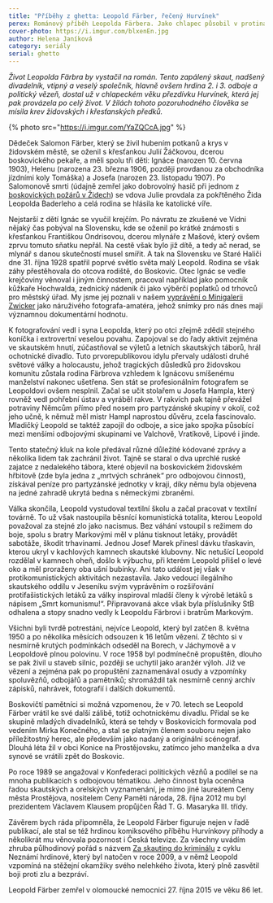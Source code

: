 ```yaml
---
title: "Příběhy z ghetta: Leopold Färber, řečený Hurvínek"
perex: Románový příběh Leopolda Färbera. Jako chlapec působil v protinacistickém odboji, pokračoval v protikomunistickém a při náhodném výbuchu přišel o oko. Nakonec dostal řád T.G.M.
cover-photo: https://i.imgur.com/blxenEn.jpg
author: Helena Janíková
category: seriály
serial: ghetto
---
```


*Život Leopolda Färbra by vystačil na román. Tento zapálený skaut, nadšený divadelník, vtipný a veselý společník, hlavně ovšem hrdina 2. i 3. odboje a politický vězeň, dostal už v chlapeckém věku přezdívku Hurvínek, která jej pak provázela po celý život. V žilách tohoto pozoruhodného člověka se mísila krev židovských i křesťanských předků.*

{% photo src="https://i.imgur.com/YaZQCcA.jpg" %}

Dědeček Salomon Färber, který se živil hubením potkanů a krys v židovském městě, se oženil s křesťankou Julií Žáčkovou, dcerou boskovického pekaře, a měli spolu tři děti: Ignáce (narozen 10. června 1903), Helenu (narozena 23. března 1906, později provdanou za obchodníka jízdními koly Tomáška) a Josefa (narozen 23. listopadu 1907). Po Salomonově smrti (údajně zemřel jako dobrovolný hasič při jednom z [boskovických požárů v Židech](http://www.ohlasy.info/clanky/2017/08/pozar-ghetta.html)) se vdova Julie provdala za pokřtěného Žida Leopolda Baderleho a celá rodina se hlásila ke katolické víře.

Nejstarší z dětí Ignác se vyučil krejčím. Po návratu ze zkušené ve Vídni nějaký čas pobýval na Slovensku, kde se oženil po krátké známosti s křesťankou Františkou Ondrisovou, dcerou mlynáře z Mašové, který ovšem zprvu tomuto sňatku nepřál. Na cestě však bylo již dítě, a tedy ač nerad, se mlynář s danou skutečností musel smířit. A tak na Slovensku ve Staré Haliči dne 31. října 1928 spatřil poprvé světlo světa malý Leopold. Rodina se však záhy přestěhovala do otcova rodiště, do Boskovic. Otec Ignác se vedle krejčoviny věnoval i jiným činnostem, pracoval například jako pomocník kůžkaře Hochwalda, zednický nádeník či jako výběrčí poplatků od trhovců pro městský úřad. My jsme jej poznali v našem [vyprávění o Minigalerii Zwicker](http://www.ohlasy.info/clanky/2017/12/galerie-zwicker.html) jako náruživého fotografa-amatéra, jehož snímky pro nás dnes mají významnou dokumentární hodnotu.

K fotografování vedl i syna Leopolda, který po otci zřejmě zdědil stejného koníčka i extrovertní veselou povahu. Zapojoval se do řady aktivit zejména ve skautském hnutí, zúčastňoval se výletů a letních skautských táborů, hrál ochotnické divadlo. Tuto prvorepublikovou idylu přervaly události druhé světové války a holocaustu, jehož tragických důsledků pro židovskou komunitu zůstala rodina Färbrova vzhledem k Ignácovu smíšenému manželství nakonec ušetřena. Sen stát se profesionálním fotografem se Leopoldovi ovšem nesplnil. Začal se učit stolařem u Josefa Hampla, který rovněž vedl pohřební ústav a vyráběl rakve. V rakvích pak tajně převážel potraviny Němcům přímo před nosem pro partyzánské skupiny v okolí, což jeho učně, k němuž měl mistr Hampl naprostou důvěru, zcela fascinovalo.  Mladičký Leopold se taktéž zapojil do odboje, a sice jako spojka působící mezi menšími odbojovými skupinami ve Valchově, Vratíkově, Lipové i jinde.

Tento statečný kluk na kole předával různé důležité kódované zprávy a několika lidem tak zachránil život. Tajně se staral o dva uprchlé ruské zajatce z nedalekého tábora, které objevil na boskovickém židovském hřbitově (zde byla jedna z „mrtvých schránek“ pro odbojovou činnost), získával peníze pro partyzánské jednotky v kraji, díky němu byla objevena na jedné zahradě ukrytá bedna s německými zbraněmi.

Válka skončila, Leopold vystudoval textilní školu a začal pracovat v textilní továrně. To už však nastoupila běsnící komunistická totalita, kterou Leopold považoval za stejné zlo jako nacismus. Bez váhání vstoupil s režimem do boje, spolu s bratry Markovými měl v plánu tisknout letáky, provádět sabotáže, škodit trhavinami. Jednou Josef Marek přinesl dávku třaskavin, kterou ukryl v kachlových kamnech skautské klubovny. Nic netušící Leopold rozdělal v kamnech oheň, došlo k výbuchu, při kterém Leopold přišel o levé oko a měl proraženy oba ušní bubínky. Ani tato událost jej však v protikomunistických aktivitách nezastavila. Jako vedoucí ilegálního skautského oddílu v Jeseníku svým vyprávěním o rozšiřování protifašistických letáků za války inspiroval mladší členy k výrobě letáků s nápisem „Smrt komunismu!“. Připravovaná akce však byla příslušníky StB odhalena a stopy snadno vedly k Leopoldu Färbrovi i bratrům Markovým.

Všichni byli tvrdě potrestáni, nejvíce Leopold, který byl zatčen 8. května 1950 a po několika měsících odsouzen k 16 letům vězení. Z těchto si v nesmírně krutých podmínkách odseděl na Borech, v Jáchymově a v Leopoldově plnou polovinu. V roce 1958 byl podmínečně propuštěn, dlouho se pak živil u staveb silnic, později se uchytil jako aranžér výloh. Již ve vězení a zejména pak po propuštění zaznamenával osudy a vzpomínky spoluvězňů, odbojářů a pamětníků; shromáždil tak nesmírně cenný archív zápisků, nahrávek, fotografií i dalších dokumentů.

Boskovičtí pamětníci si možná vzpomenou, že v 70. letech se Leopold Färber vrátil ke své další zálibě, totiž ochotnickému divadlu. Přidal se ke skupině mladých divadelníků, která se tehdy v Boskovicích formovala pod vedením Mirka Konečného, a stal se platným členem souboru nejen jako příležitostný herec, ale především jako nadaný a originální scénograf. Dlouhá léta žil v obci Konice na Prostějovsku, zatímco jeho manželka a dva synové se vrátili zpět do Boskovic.

Po roce 1989 se angažoval v Konfederaci politických vězňů a podílel se na mnoha publikacích s odbojovou tématikou. Jeho činnost byla oceněna řadou skautských a orelských vyznamenání, je mimo jiné laureátem Ceny města Prostějova, nositelem Ceny Paměti národa, 28. října 2012 mu byl prezidentem Václavem Klausem propůjčen Řád T. G. Masaryka III. třídy.

Závěrem bych ráda připomněla, že Leopold Färber figuruje nejen v řadě publikací, ale stal se též hrdinou komiksového příběhu Hurvínkovy příhody a několikrát mu věnovala pozornost i Česká televize. Za všechny uvádím zhruba půlhodinový pořád s názvem [Za skauting do kriminálu](http://www.ceskatelevize.cz/porady/10204458965-neznami-hrdinove/209452801390007-neznami-hrdinove-pohnute-osudy/) z cyklu Neznámí hrdinové, který byl natočen v roce 2009, a v němž Leopold vzpomíná na stěžejní okamžiky svého nelehkého života, který plně zasvětil boji proti zlu a bezpráví.

Leopold Färber zemřel v olomoucké nemocnici 27. října 2015 ve věku 86 let.